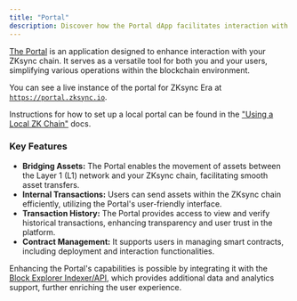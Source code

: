 ```yaml
---
title: "Portal"
description: Discover how the Portal dApp facilitates interaction with your ZKsync chain, including asset bridging, transaction tracking, and contract management.
---
```


[The Portal](https://github.com/matter-labs/dapp-portal) is an application designed to enhance interaction with your ZKsync chain.
It serves as a versatile tool for both you and your users, simplifying various operations within the blockchain environment.

You can see a live instance of the portal for ZKsync Era at [`https://portal.zksync.io`](https://portal.zksync.io).

Instructions for how to set up a local portal can be found in the ["Using a Local ZK Chain"](/zk-stack/running/using-a-local-zk-chain#using-the-portal)
docs.

### Key Features

- **Bridging Assets:** The Portal enables the movement of assets between the Layer 1 (L1) network and your ZKsync chain, facilitating smooth asset transfers.
- **Internal Transactions:** Users can send assets within the ZKsync chain efficiently, utilizing the Portal's user-friendly interface.
- **Transaction History:** The Portal provides access to view and verify historical transactions, enhancing transparency and user trust in the platform.
- **Contract Management:** It supports users in managing smart contracts, including deployment and interaction functionalities.

Enhancing the Portal's capabilities is possible by integrating it with the [Block Explorer Indexer/API](/zk-stack/components/block-explorer),
which provides additional data and analytics support, further enriching the user experience.
